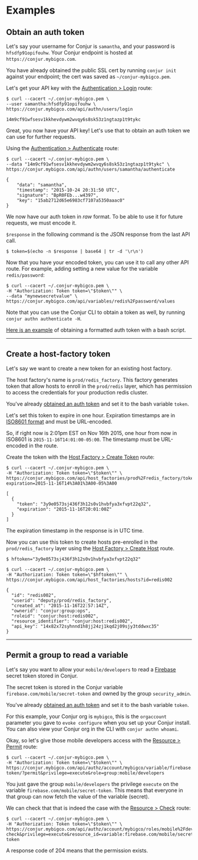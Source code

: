# Examples

## Obtain an auth token

Let's say your username for Conjur is `samantha`, and your password is `hfsdfp91opifouhw`.
Your Conjur endpoint is hosted at `https://conjur.mybigco.com`.

You have already obtained the public SSL cert by running `conjur init` against your endpoint; the cert was saved as
`~/conjur-mybigco.pem`.

Let's get your API key with the [Authentication > Login](/#reference/authentication/login) route:

```
$ curl --cacert ~/.conjur-mybigco.pem \
--user samantha:hfsdfp91opifouhw \
https://conjur.mybigco.com/api/authn/users/login

14m9cf91wfsesv1kkhevdywm2wvqy6s8sk53z1ngtazp1t9tykc
```

Great, you now have your API key! Let's use that to obtain an auth token we can use for further requests.

Using the [Authentication > Authenticate](/#reference/authentication/authenticate) route:

```
$ curl --cacert ~/.conjur-mybigco.pem \
--data "14m9cf91wfsesv1kkhevdywm2wvqy6s8sk53z1ngtazp1t9tykc" \
https://conjur.mybigco.com/api/authn/users/samantha/authenticate

{
    "data": "samantha",
    "timestamp": "2015-10-24 20:31:50 UTC",
    "signature": "BpR0FEb...w4397",
    "key": "15ab2712d65e6983cf7107a5350aaac0"
}
```

We now have our auth token in *raw* format. To be able to use it for future requests, we must encode it.

`$response` in the following command is the JSON response from the last API call.

```
$ token=$(echo -n $response | base64 | tr -d '\r\n')
```

Now that you have your encoded token, you can use it to call any other API route. 
For example, adding setting a new value for the variable `redis/password`:

```
$ curl --cacert ~/.conjur-mybigco.pem \
-H "Authorization: Token token=\"$token\"" \
--data "mynewsecretvalue" \
https://conjur.mybigco.com/api/variables/redis%2Fpassword/values
```

Note that you can use the Conjur CLI to obtain a token as well, by running `conjur authn authenticate -H`.

[Here is an example](https://github.com/conjurinc/apidocs/blob/master/get_auth_token.sh) 
of obtaining a formatted auth token with a bash script.

---

## Create a host-factory token

Let's say we want to create a new token for an existing host factory.

The host factory's name is `prod/redis_factory`. This factory generates token that allow hosts to enroll in the
`prod/redis` layer, which has permission to access the credentials for your production redis cluster.

You've already [obtained an auth token](/#introduction/examples/obtain-an-auth-token) and set it to the bash variable `token`.

Let's set this token to expire in one hour. Expiration timestamps are in 
[ISO8601 format](http://ruby-doc.org/stdlib-2.1.1/libdoc/time/rdoc/Time.html#class-Time-label-Converting+to+a+String)
and must be URL-encoded.

So, if right now is 2:01pm EST on Nov 16th 2015, one hour from now in ISO8601 is `2015-11-16T14:01:00-05:00`.
The timestamp must be URL-encoded in the route.

Create the token with the [Host Factory > Create Token](/#reference/host-factory/create-token) route:

```
$ curl --cacert ~/.conjur-mybigco.pem \
-H "Authorization: Token token=\"$token\"" \
https://conjur.mybigco.com/api/host_factories/prod%2Fredis_factory/tokens?expiration=2015-11-16T14%3A01%3A00-05%3A00

[
  {
    "token": "3y9e0573sj436f3h12s0v1hvbfya3xfvpt22q32",
    "expiration": "2015-11-16T20:01:00Z"
  }
]
```

The expiration timestamp in the response is in UTC time.

Now you can use this token to create hosts pre-enrolled in the `prod/redis_factory` layer using
the [Host Factory > Create Host](/#reference/host-factory/create-host) route.

```
$ hftoken="3y9e0573sj436f3h12s0v1hvbfya3xfvpt22q32"

$ curl --cacert ~/.conjur-mybigco.pem \
-H "Authorization: Token token=\"$hftoken\"" \
https://conjur.mybigco.com/api/host_factories/hosts?id=redis002

{
  "id": "redis002",
  "userid": "deputy/prod/redis_factory",
  "created_at": "2015-11-16T22:57:14Z",
  "ownerid": "conjur:group:ops",
  "roleid": "conjur:host:redis002",
  "resource_identifier": "conjur:host:redis002",
  "api_key": "14x82x72syhnnd1h8jj24zj1kqd2j09sjy3tddwxc35"
}
```

---

## Permit a group to read a variable

Let's say you want to allow your `mobile/developers` to read a [Firebase](https://www.firebase.com) secret token stored in Conjur.

The secret token is stored in the Conjur variable `firebase.com/mobile/secret-token` and owned by the group `security_admin`.

You've already [obtained an auth token](/#introduction/examples/obtain-an-auth-token) and set it to the bash variable `token`.

For this example, your Conjur org is `mybigco`, this is the `orgaccount` parameter you gave to `evoke configure` when you
set up your Conjur install. You can also view your Conjur org in the CLI with `conjur authn whoami`.

Okay, so let's give those mobile developers access with the [Resource > Permit](/#reference/resource/permit) route:

```
$ curl --cacert ~/.conjur-mybigco.pem \
-H "Authorization: Token token=\"$token\"" \
https://conjur.mybigco.com/api/authz/account/mybigco/variable/firebase.com%2Fmobile%2Fsecret-token/?permit&privilege=execute&role=group:mobile/developers
```

You just gave the group `mobile/developers` the privilege `execute` on the variable `firebase.com/mobile/secret-token`.
This means that everyone in that group can now fetch the value of the variable (secret).

We can check that that is indeed the case with the [Resource > Check](/#reference/resource/check) route:

```
$ curl --cacert ~/.conjur-mybigco.pem \
-H "Authorization: Token token=\"$token\"" \
https://conjur.mybigco.com/api/authz/account/mybigco/roles/mobile%2Fdevelopers/?check&privilege=execute&resource_id=variable:firebase.com/mobile/secret-token
```

A response code of 204 means that the permission exists.
